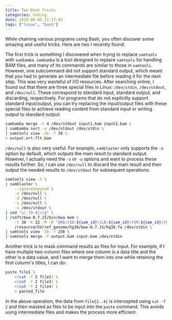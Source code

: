 ```yaml
---
title: Two Bash Tricks
categories: Coding
date: 2019-06-05 21:17:03
tags: ["linux", "bash"]
---
```


While chaining various programs using Bash, you often discover some amazing and useful tricks. Here are two I recently found.

<!-- Abstract part -->
<!-- more -->

The first trick is something I discovered when trying to replace `samtools` with `sambamba`. `sambamba` is a tool designed to replace `samtools` for handling BAM files, and many of its commands are similar to those in `samtools`. However, one subcommand did not support standard output, which meant that you had to generate an intermediate file before reading it for the next step. This was very wasteful of I/O resources. After searching online, I found out that there are three special files in Linux: `/dev/stdin`, `/dev/stdout`, and `/dev/null`. These correspond to standard input, standard output, and discarding, respectively. For programs that do not explicitly support standard input/output, you can try replacing the input/output files with these special files to achieve reading content from standard input or writing output to standard output:

```bash
sambamba merge -t 4 /dev/stdout input1.bam input2.bam \
| sambamba sort -o /dev/stdout /dev/stdin \
| samtools view -Sb -f 30 \
> output.srt.flt.bam
```

`/dev/null` is also very useful. For example, `samblaster` only supports the `-o` option by default, which outputs the main result to standard output. However, I actually need the `-s` or `-u` options and want to process these results further. So, I can use `/dev/null` to discard the main result and then output the needed results to `/dev/stdout` for subsequent operations:

```bash
samtools view -h \
| samblaster \
    --ignoreUnmated \
    -o /dev/null \
    -d /dev/null \
    -s /dev/null \
    -u /dev/stdout \
| sed "s/_[0-9]//g" \
| /soft/bwa-0.7.15/bin/bwa mem \
    -t 30 -k 32 -M -R "@RG\tID:${sam_id}\tLB:${sam_id}\tSM:${sam_id}\tPL:ILLUMINA" \
    /resource/GV/ref_genome/hg38/bwa-0.7.15/hg38.fa /dev/stdin \
| samtools view -Sb -f 256 \
| samtools merge -f output.bam input.bam /dev/stdin
```

Another trick is to mask command results as files for input. For example, if I have multiple two-column files where one column is a data title and the other is a data value, and I want to merge them into one while retaining the first column's titles, I can do:

```bash
paste file1 \
    <(cut -f 2 file2) \
    <(cut -f 2 file3) \
    <(cut -f 2 file4) \
    > pasted_file
```

In the above operation, the data from `file{2..4}` is intercepted using `cut -f 2` and then masked as files to be input into the `paste` command. This avoids using intermediate files and makes the process more efficient.
```